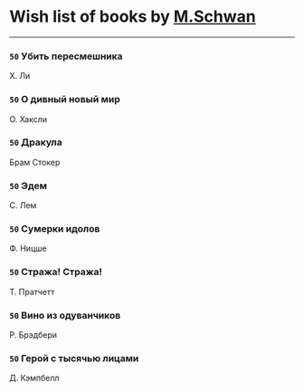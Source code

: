 # Wish list of books by [M.Schwan ](https://vk.com/dasdog)
---

### `50` Убить пересмешника
Х. Ли

### `50` О дивный новый мир
О. Хаксли

### `50` Дракула
Брам Стокер

### `50` Эдем
С. Лем

### `50` Сумерки идолов
Ф. Ницше

### `50` Стража! Стража!
Т. Пратчетт

### `50` Вино из одуванчиков
Р. Брэдбери

### `50` Герой с тысячью лицами
Д. Кэмпбелл

